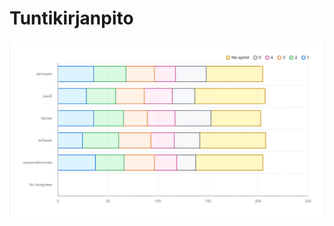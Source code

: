 # Tuntikirjanpito

![Tuntikirjanpito](https://github.com/Urheiluseura-3-0/urheiluseura3.0/blob/documentation-up/documentation/pictures/Tuntikirjanpito.png)
